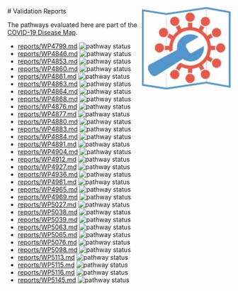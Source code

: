 <img style="float: right; width: 200px" src="logo.png" />
# Validation Reports


The pathways evaluated here are part of the [COVID-19 Disease Map](https://www.embopress.org/doi/full/10.15252/msb.202110387).

* [reports/WP4799.md](reports/WP4799.md) <img alt="pathway status" src="https://img.shields.io/endpoint?url=https://new.wikipathways.org/SARS-CoV-2-WikiPathways/reports/WP4799.json">
* [reports/WP4846.md](reports/WP4846.md) <img alt="pathway status" src="https://img.shields.io/endpoint?url=https://new.wikipathways.org/SARS-CoV-2-WikiPathways/reports/WP4846.json">
* [reports/WP4853.md](reports/WP4853.md) <img alt="pathway status" src="https://img.shields.io/endpoint?url=https://new.wikipathways.org/SARS-CoV-2-WikiPathways/reports/WP4853.json">
* [reports/WP4860.md](reports/WP4860.md) <img alt="pathway status" src="https://img.shields.io/endpoint?url=https://new.wikipathways.org/SARS-CoV-2-WikiPathways/reports/WP4860.json">
* [reports/WP4861.md](reports/WP4861.md) <img alt="pathway status" src="https://img.shields.io/endpoint?url=https://new.wikipathways.org/SARS-CoV-2-WikiPathways/reports/WP4861.json">
* [reports/WP4863.md](reports/WP4863.md) <img alt="pathway status" src="https://img.shields.io/endpoint?url=https://new.wikipathways.org/SARS-CoV-2-WikiPathways/reports/WP4863.json">
* [reports/WP4864.md](reports/WP4864.md) <img alt="pathway status" src="https://img.shields.io/endpoint?url=https://new.wikipathways.org/SARS-CoV-2-WikiPathways/reports/WP4864.json">
* [reports/WP4868.md](reports/WP4868.md) <img alt="pathway status" src="https://img.shields.io/endpoint?url=https://new.wikipathways.org/SARS-CoV-2-WikiPathways/reports/WP4868.json">
* [reports/WP4876.md](reports/WP4876.md) <img alt="pathway status" src="https://img.shields.io/endpoint?url=https://new.wikipathways.org/SARS-CoV-2-WikiPathways/reports/WP4876.json">
* [reports/WP4877.md](reports/WP4877.md) <img alt="pathway status" src="https://img.shields.io/endpoint?url=https://new.wikipathways.org/SARS-CoV-2-WikiPathways/reports/WP4877.json">
* [reports/WP4880.md](reports/WP4880.md) <img alt="pathway status" src="https://img.shields.io/endpoint?url=https://new.wikipathways.org/SARS-CoV-2-WikiPathways/reports/WP4880.json">
* [reports/WP4883.md](reports/WP4883.md) <img alt="pathway status" src="https://img.shields.io/endpoint?url=https://new.wikipathways.org/SARS-CoV-2-WikiPathways/reports/WP4883.json">
* [reports/WP4884.md](reports/WP4884.md) <img alt="pathway status" src="https://img.shields.io/endpoint?url=https://new.wikipathways.org/SARS-CoV-2-WikiPathways/reports/WP4884.json">
* [reports/WP4891.md](reports/WP4891.md) <img alt="pathway status" src="https://img.shields.io/endpoint?url=https://new.wikipathways.org/SARS-CoV-2-WikiPathways/reports/WP4891.json">
* [reports/WP4904.md](reports/WP4904.md) <img alt="pathway status" src="https://img.shields.io/endpoint?url=https://new.wikipathways.org/SARS-CoV-2-WikiPathways/reports/WP4904.json">
* [reports/WP4912.md](reports/WP4912.md) <img alt="pathway status" src="https://img.shields.io/endpoint?url=https://new.wikipathways.org/SARS-CoV-2-WikiPathways/reports/WP4912.json">
* [reports/WP4927.md](reports/WP4927.md) <img alt="pathway status" src="https://img.shields.io/endpoint?url=https://new.wikipathways.org/SARS-CoV-2-WikiPathways/reports/WP4927.json">
* [reports/WP4936.md](reports/WP4936.md) <img alt="pathway status" src="https://img.shields.io/endpoint?url=https://new.wikipathways.org/SARS-CoV-2-WikiPathways/reports/WP4936.json">
* [reports/WP4961.md](reports/WP4961.md) <img alt="pathway status" src="https://img.shields.io/endpoint?url=https://new.wikipathways.org/SARS-CoV-2-WikiPathways/reports/WP4961.json">
* [reports/WP4965.md](reports/WP4965.md) <img alt="pathway status" src="https://img.shields.io/endpoint?url=https://new.wikipathways.org/SARS-CoV-2-WikiPathways/reports/WP4965.json">
* [reports/WP4969.md](reports/WP4969.md) <img alt="pathway status" src="https://img.shields.io/endpoint?url=https://new.wikipathways.org/SARS-CoV-2-WikiPathways/reports/WP4969.json">
* [reports/WP5027.md](reports/WP5027.md) <img alt="pathway status" src="https://img.shields.io/endpoint?url=https://new.wikipathways.org/SARS-CoV-2-WikiPathways/reports/WP5027.json">
* [reports/WP5038.md](reports/WP5038.md) <img alt="pathway status" src="https://img.shields.io/endpoint?url=https://new.wikipathways.org/SARS-CoV-2-WikiPathways/reports/WP5038.json">
* [reports/WP5039.md](reports/WP5039.md) <img alt="pathway status" src="https://img.shields.io/endpoint?url=https://new.wikipathways.org/SARS-CoV-2-WikiPathways/reports/WP5039.json">
* [reports/WP5063.md](reports/WP5063.md) <img alt="pathway status" src="https://img.shields.io/endpoint?url=https://new.wikipathways.org/SARS-CoV-2-WikiPathways/reports/WP5063.json">
* [reports/WP5065.md](reports/WP5065.md) <img alt="pathway status" src="https://img.shields.io/endpoint?url=https://new.wikipathways.org/SARS-CoV-2-WikiPathways/reports/WP5065.json">
* [reports/WP5076.md](reports/WP5076.md) <img alt="pathway status" src="https://img.shields.io/endpoint?url=https://new.wikipathways.org/SARS-CoV-2-WikiPathways/reports/WP5076.json">
* [reports/WP5098.md](reports/WP5098.md) <img alt="pathway status" src="https://img.shields.io/endpoint?url=https://new.wikipathways.org/SARS-CoV-2-WikiPathways/reports/WP5098.json">
* [reports/WP5113.md](reports/WP5113.md) <img alt="pathway status" src="https://img.shields.io/endpoint?url=https://new.wikipathways.org/SARS-CoV-2-WikiPathways/reports/WP5113.json">
* [reports/WP5115.md](reports/WP5115.md) <img alt="pathway status" src="https://img.shields.io/endpoint?url=https://new.wikipathways.org/SARS-CoV-2-WikiPathways/reports/WP5115.json">
* [reports/WP5116.md](reports/WP5116.md) <img alt="pathway status" src="https://img.shields.io/endpoint?url=https://new.wikipathways.org/SARS-CoV-2-WikiPathways/reports/WP5116.json">
* [reports/WP5145.md](reports/WP5145.md) <img alt="pathway status" src="https://img.shields.io/endpoint?url=https://new.wikipathways.org/SARS-CoV-2-WikiPathways/reports/WP5145.json">
